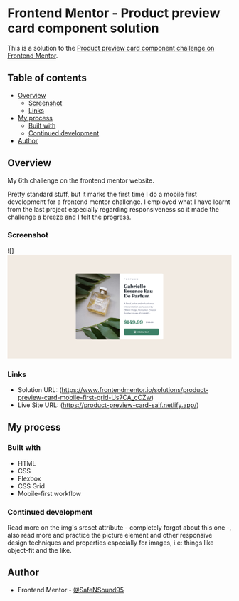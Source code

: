 # Frontend Mentor - Product preview card component solution

This is a solution to the [Product preview card component challenge on Frontend Mentor](https://www.frontendmentor.io/challenges/product-preview-card-component-GO7UmttRfa).

## Table of contents

- [Overview](#overview)
  - [Screenshot](#screenshot)
  - [Links](#links)
- [My process](#my-process)
  - [Built with](#built-with)
  - [Continued development](#continued-development)
- [Author](#author)

## Overview

My 6th challenge on the frontend mentor website.

Pretty standard stuff, but it marks the first time I do a mobile first development for a frontend mentor challenge.
I employed what I have learnt from the last project especially regarding responsiveness so it made the challenge a breeze and I felt the progress.

### Screenshot

![]![Screenshot of the site.](Screenshot-2023-09-20-Frontend-Mentor-Product-preview-card-component-1.png)

### Links

- Solution URL: (https://www.frontendmentor.io/solutions/product-preview-card-mobile-first-grid-Us7CA_cCZw)
- Live Site URL: (https://product-preview-card-saif.netlify.app/)

## My process

### Built with

- HTML
- CSS
- Flexbox
- CSS Grid
- Mobile-first workflow

### Continued development

Read more on the img's srcset attribute - completely forgot about this one -, also read more and practice the picture element and other responsive design techniques and properties especially for images, i.e: things like object-fit and the like.

## Author

- Frontend Mentor - [@SafeNSound95](https://www.frontendmentor.io/profile/SafeNSound95)
